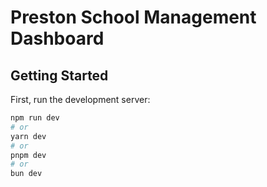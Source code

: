 # Preston School Management Dashboard

## Getting Started

First, run the development server:

```bash
npm run dev
# or
yarn dev
# or
pnpm dev
# or
bun dev
```
